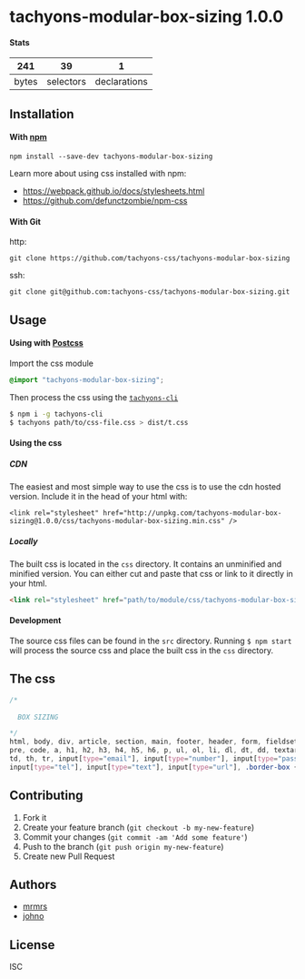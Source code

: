 # tachyons-modular-box-sizing 1.0.0



#### Stats

241 | 39 | 1
---|---|---
bytes | selectors | declarations

## Installation

#### With [npm](https://npmjs.com)

```
npm install --save-dev tachyons-modular-box-sizing
```

Learn more about using css installed with npm:
* https://webpack.github.io/docs/stylesheets.html
* https://github.com/defunctzombie/npm-css

#### With Git

http:
```
git clone https://github.com/tachyons-css/tachyons-modular-box-sizing
```

ssh:
```
git clone git@github.com:tachyons-css/tachyons-modular-box-sizing.git
```

## Usage

#### Using with [Postcss](https://github.com/postcss/postcss)

Import the css module

```css
@import "tachyons-modular-box-sizing";
```

Then process the css using the [`tachyons-cli`](https://github.com/tachyons-css/tachyons-cli)

```sh
$ npm i -g tachyons-cli
$ tachyons path/to/css-file.css > dist/t.css
```

#### Using the css

##### CDN
The easiest and most simple way to use the css is to use the cdn hosted version. Include it in the head of your html with:

```
<link rel="stylesheet" href="http://unpkg.com/tachyons-modular-box-sizing@1.0.0/css/tachyons-modular-box-sizing.min.css" />
```

##### Locally
The built css is located in the `css` directory. It contains an unminified and minified version.
You can either cut and paste that css or link to it directly in your html.

```html
<link rel="stylesheet" href="path/to/module/css/tachyons-modular-box-sizing">
```

#### Development

The source css files can be found in the `src` directory.
Running `$ npm start` will process the source css and place the built css in the `css` directory.

## The css

```css
/*
 
  BOX SIZING

*/
html, body, div, article, section, main, footer, header, form, fieldset, legend,
pre, code, a, h1, h2, h3, h4, h5, h6, p, ul, ol, li, dl, dt, dd, textarea, table,
td, th, tr, input[type="email"], input[type="number"], input[type="password"],
input[type="tel"], input[type="text"], input[type="url"], .border-box { box-sizing: border-box; }
```

## Contributing

1. Fork it
2. Create your feature branch (`git checkout -b my-new-feature`)
3. Commit your changes (`git commit -am 'Add some feature'`)
4. Push to the branch (`git push origin my-new-feature`)
5. Create new Pull Request

## Authors

* [mrmrs](http://mrmrs.io)
* [johno](http://johnotander.com)

## License

ISC

